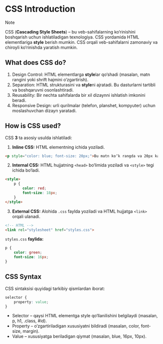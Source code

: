 # CSS Introduction

> [!NOTE]
> CSS (**Cascading Style Sheets**) – bu veb-sahifalarning ko‘rinishini boshqarish uchun ishlatiladigan texnologiya. CSS yordamida HTML elementlariga **style** berish mumkin. CSS orqali veb-sahifalarni zamonaviy va chiroyli ko‘rinishda yaratish mumkin.

## What does CSS do?

1. Design Control: HTML elementlarga **style**lar qo‘shadi (masalan, matn rangini yoki shrift hajmini o‘zgartirish).
2. Separation: HTML strukturasini va **style**ni ajratadi. Bu dasturlarni tartibli va boshqaruvni osonlashtiradi.
3. Reusability: Bir nechta sahifalarda bir xil dizaynni ishlatish imkonini beradi.
4. Responsive Design: urli qurilmalar (telefon, planshet, kompyuter) uchun moslashuvchan dizayn yaratadi.

## How is CSS used?

CSS **3** ta asosiy usulda ishlatiladi:

1. **Inline CSS:** HTML elementning ichida yoziladi.

```html
<p style="color: blue; font-size: 20px;">Bu matn ko‘k rangda va 20px kattalikda.</p>
```

2. **Internal CSS:** HTML hujjatning `<head>` bo‘limida yoziladi va `<style>` tegi ichida bo‘ladi.

```html
<style>
    p {
        color: red;
        font-size: 18px;
    }
</style>
```

3. **External CSS:** Alohida `.css` faylda yoziladi va HTML hujjatga `<link>` orqali ulanadi.

```html
<!-- HTML -->
<link rel="stylesheet" href="styles.css">
```
`styles.css` **faylida:**
```css
p {
    color: green;
    font-size: 16px;
}
```

## CSS Syntax

CSS sintaksisi quyidagi tarkibiy qismlardan iborat:

```css
selector {
    property: value;
}
```
- Selector – qaysi HTML elementga style qo‘llanilishini belgilaydi (masalan, p, h1, .class, #id).
- Property – o‘zgartiriladigan xususiyatni bildiradi (masalan, color, font-size, margin).
- Value – xususiyatga beriladigan qiymat (masalan, blue, 16px, 10px).
